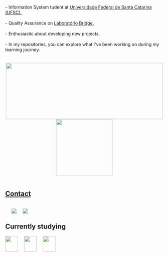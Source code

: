 
<br>

  <!-- Texto -->
<div>
 - Information System tudent at <a href="https://ufsc.br/" target="_blank">Universidade Federal de Santa Catarina (UFSC).</a><br><br>
 - Quality Assurance on  <a href="https://portal.bridge.ufsc.br/" target="_blank">Laboratório Bridge. </a> <br><br>
 - Enthusiastic about developing new projects. <br> <br>
 - In my repositories, you can explore what I've been working on during my learning journey.  </div>

</div>

<br>
<br>
<div align="center">
<!-- ========================= stats ========================= -->
  <a href="https://github.com/victoriavllso">
<img height="180em" width="500em" src="https://github-readme-stats.vercel.app/api?username=lukasresgalla&show_icons=true&theme=default&include_all_commits=true&count_private=true"/>
<img height="180em" src="https://github-readme-stats.vercel.app/api/top-langs/?username=lukasresgalla&layout=compact&langs_count=168&theme=default"/>

</div>

<br>
<!-- =========================  contatos ========================= -->


##  Contact

<br>
<div style="display: flex; align-items: center; gap: 20px;">
  <a href="mailto:lukasresgalla@hotmail.com">
    <img src="https://img.shields.io/badge/Outlook-0078D4?style=for-the-badge&logo=microsoft-outlook&logoColor=white">
  </a>
  <a href="https://www.linkedin.com/in/lukasresgalla" target="_blank">
    <img src="https://img.shields.io/badge/LinkedIn-0A66C2?style=for-the-badge&logo=linkedin&logoColor=white">
  </a>
</div>



##  Currently studying
<!-- ========================= div estudos atuais ========================= -->
<div style="display: flex; align-items: center; gap: 20px;">
<img src="https://cdn.jsdelivr.net/gh/devicons/devicon/icons/react/react-original.svg" width="40" height="50" />
<img src="https://cdn.jsdelivr.net/gh/devicons/devicon/icons/c/c-original.svg" width="40" height="50" />
<img src="https://cdn.jsdelivr.net/gh/devicons/devicon/icons/typescript/typescript-original.svg" width="40" height="50" />

</div>
